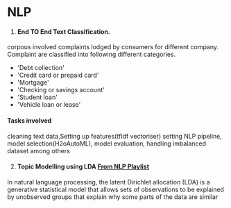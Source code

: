 # NLP
1) #### End TO End Text Classification. 
corpous involved complaints lodged by consumers for different company. Complaint are classified into following different categories. 
  * 'Debt collection'  
  * 'Credit card or prepaid card'  
  * 'Mortgage'
  * 'Checking or savings account'
  * 'Student loan'
  * 'Vehicle loan or lease'

  #### Tasks involved 
  cleaning text data,Setting up features(tfIdf vectoriser) setting NLP pipeline, model selection(H2oAutoML), model evaluation, handling imbalanced dataset among others
  
2) #### Topic Modelling using LDA [From NLP Playlist](https://www.youtube.com/watch?v=25JOEnrz40c)

In natural language processing, the latent Dirichlet allocation (LDA) is a generative statistical model that allows sets of observations to be explained by unobserved groups that explain why some parts of the data are similar

